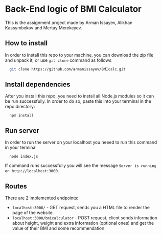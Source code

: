# Back-End logic of BMI Calculator
This is the assignment project made by Arman Issayev, Alikhan Kassymbekov and Mertay Merekeyev.

## How to install
In order to install this repo to your machine, you can download the zip file and unpack it, or use `git clone` command as follows:

```bash
  git clone https://github.com/armanissayev/BMIcalc.git
```

## Install dependencies
After you install this repo, you need to install all Node.js modules so it can be run successfully. In order to do so, paste this into your terminal in the repo directory:
```
  npm install
```

## Run server
In order to run the server on your localhost you neeed to run this command in your terminal
```
  node index.js
```
If command runs successfully you will see the message `Server is running on http://localhost:3000`.

## Routes
There are 2 implemented endpoints:
- `localhost:3000/` - GET request, sends you a HTML file to render the page of the website.
- `localhost:3000/bmicalculator` - POST request, client sends information about height, weight and extra information (optional ones) and get the value of their BMI and some recommendation.
  
